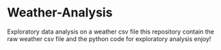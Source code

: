 # Weather-Analysis
Exploratory  data analysis on a weather csv  file
this repository contain the raw weather csv file and the python code for exploratory analysis
enjoy!
